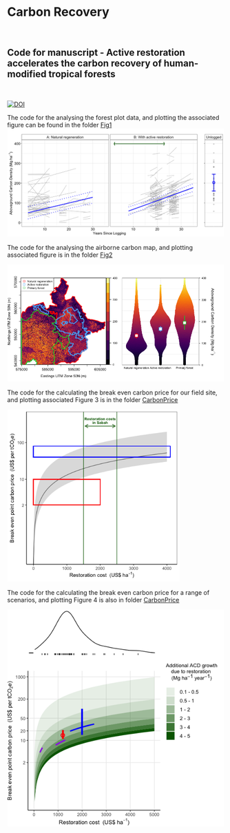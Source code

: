 # Carbon Recovery
<br>

## Code for manuscript - Active restoration accelerates the carbon recovery of human-modified tropical forests
<br>

[![DOI](https://zenodo.org/badge/266838510.svg)](https://zenodo.org/badge/latestdoi/266838510)



The code for the analysing the forest plot data, and plotting the associated figure can be found in the folder [Fig1](https://github.com/PhilipsonChristopher/CarbonRecovery/tree/master/Fig1)
![Fig 1](https://raw.githubusercontent.com/PhilipsonChristopher/CarbonRecovery/master/Fig1/Fig1.png)


The code for the analysing the airborne carbon map, and plotting associated figure is in the folder [Fig2](https://github.com/PhilipsonChristopher/CarbonRecovery/blob/master/Fig2)

![Fig 2](https://raw.githubusercontent.com/PhilipsonChristopher/CarbonRecovery/master/Fig2/Fig2.png)



The code for the calculating the break even carbon price for our field site, and plotting associated Figure 3 is in the folder [CarbonPrice](https://github.com/PhilipsonChristopher/CarbonRecovery/blob/master/CarbonPrice)

<img src="https://raw.githubusercontent.com/PhilipsonChristopher/CarbonRecovery/master/CarbonPrice/Fig3.png" width="400" height="400">


The code for the calculating the break even carbon price for a range of scenarios, and plotting Figure 4 is also in folder [CarbonPrice](https://github.com/PhilipsonChristopher/CarbonRecovery/blob/master/CarbonPrice)

![Fig 4](https://raw.githubusercontent.com/PhilipsonChristopher/CarbonRecovery/master/CarbonPrice/Fig4.png)
